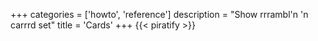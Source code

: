 +++
categories = ['howto', 'reference']
description = "Show rrrambl'n 'n carrrd set"
title = 'Cards'
+++
{{< piratify >}}